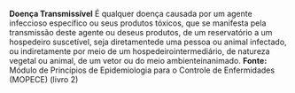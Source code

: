 **Doença Transmissível**
É qualquer doença causada por um agente infeccioso específico ou seus produtos tóxicos, que se manifesta pela transmissão deste agente ou deseus produtos, de um reservatório a um hospedeiro suscetível, seja diretamentede uma pessoa ou animal infectado, ou indiretamente por meio de um hospedeirointermediário, de natureza vegetal ou animal, de um vetor ou do meio ambienteinanimado. 
**Fonte:** Módulo de Princípios de Epidemiologia para o Controle de Enfermidades (MOPECE) (livro 2) 
